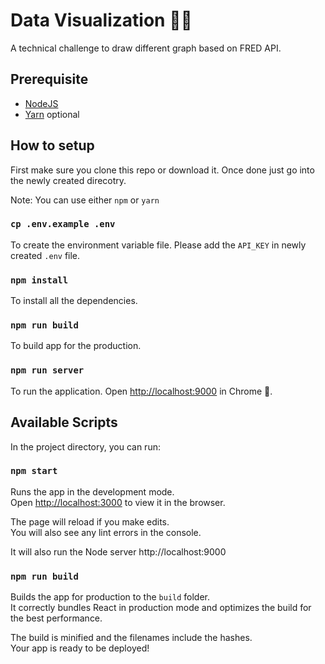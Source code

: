 # Data Visualization 💅🏼

A technical challenge to draw different graph based on FRED API.

## Prerequisite

* [NodeJS](https://nodejs.org)
* [Yarn](https://yarnpkg.com) optional

## How to setup

First make sure you clone this repo or download it. Once done just go into the newly created direcotry.

Note: You can use either `npm` or `yarn`

### `cp .env.example .env`

To create the environment variable file. Please add the `API_KEY` in newly created `.env` file.

### `npm install`

To install all the dependencies.

### `npm run build`

To build app for the production.

### `npm run server`

To run the application. Open [http://localhost:9000](http://localhost:9000) in Chrome 🚀.

## Available Scripts

In the project directory, you can run:

### `npm start`

Runs the app in the development mode.<br>
Open [http://localhost:3000](http://localhost:3000) to view it in the browser.

The page will reload if you make edits.<br>
You will also see any lint errors in the console.

It will also run the Node server http://localhost:9000

### `npm run build`

Builds the app for production to the `build` folder.<br>
It correctly bundles React in production mode and optimizes the build for the best performance.

The build is minified and the filenames include the hashes.<br>
Your app is ready to be deployed!
